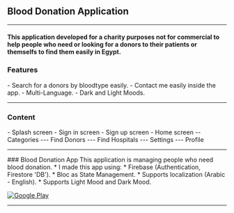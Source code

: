 <h2> Blood Donation Application</h2>
<hr>

<h4> This application developed for a charity purposes not for commercial to help people who need or looking for a donors to their patients or themselfs to find them easily in Egypt. </h4>

<h3> Features </h3>
- Search for a donors by bloodtype easily.
- Contact me easily inside the app.
- Multi-Language.
- Dark and Light Moods.
<hr>
<h3> Content </h3>
- Splash screen
- Sign in screen
- Sign up screen
- Home screen
-- Categories
--- Find Donors
--- Find Hospitals
--- Settings
--- Profile
<hr>
### Blood Donation App
This application is managing people who need blood donation.
* I made this app using:
* Firebase (Authentication, Firestore 'DB').
* Bloc as State Management.
* Supports localization (Arabic - English).
* Supports Light Mood and Dark Mood.
<p><a href="https://play.google.com/store/apps/details?id=com.moaaz.blood_donation" target="_blank"><img alt="Google Play" src="https://img.shields.io/badge/Get%20it%20on%20google%20play-blue.svg?style=for-the-badge&logo=google-play"/></a><p>
<hr>